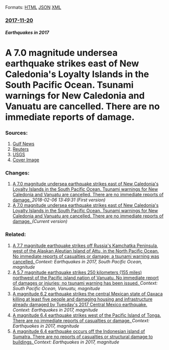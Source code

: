 
Formats: [HTML](/news/2017/11/20/a-7-0-magnitude-undersea-earthquake-strikes-east-of-new-caledonia-s-loyalty-islands-in-the-south-pacific-ocean-tsunami-warnings-for-new-cal.html)  [JSON](/news/2017/11/20/a-7-0-magnitude-undersea-earthquake-strikes-east-of-new-caledonia-s-loyalty-islands-in-the-south-pacific-ocean-tsunami-warnings-for-new-cal.json)  [XML](/news/2017/11/20/a-7-0-magnitude-undersea-earthquake-strikes-east-of-new-caledonia-s-loyalty-islands-in-the-south-pacific-ocean-tsunami-warnings-for-new-cal.xml)  

### [2017-11-20](/news/2017/11/20/index.md)

##### Earthquakes in 2017
# A 7.0 magnitude undersea earthquake strikes east of New Caledonia's Loyalty Islands in the South Pacific Ocean. Tsunami warnings for New Caledonia and Vanuatu are cancelled. There are no immediate reports of damage. 




### Sources:

1. [Gulf News](http://gulfnews.com/news/oceania/tsunami-warning-after-7-0-pacific-earthquake-1.2127205)
2. [Reuters](https://in.reuters.com/article/us-newcaledonia-quake/small-tsunamis-detected-in-new-caledonia-and-vanuatu-after-magnitude-7-undersea-quake-idINKBN1DJ0W0)
3. [USGS](https://earthquake.usgs.gov/earthquakes/eventpage/us2000brlf#executive)
3. [Cover Image](https://earthquake.usgs.gov/earthquakes/eventpage/images/logos/usgs-logo-facebook.jpg)

### Changes:

1. [A 7.0 magnitude undersea earthquake strikes east of New Caledonia's Loyalty Islands in the South Pacific Ocean. Tsunami warnings for New Caledonia and Vanuatu are cancelled. There are no immediate reports of damage. ](/news/2017/11/20/a-7-0-magnitude-undersea-earthquake-strikes-east-of-new-caledoniaas-loyalty-islands-in-the-south-pacific-ocean-tsunami-warnings-for-new-c.md) _2018-02-06 13:49:31 (First version)_
1. [A 7.0 magnitude undersea earthquake strikes east of New Caledonia's Loyalty Islands in the South Pacific Ocean. Tsunami warnings for New Caledonia and Vanuatu are cancelled. There are no immediate reports of damage. ](/news/2017/11/20/a-7-0-magnitude-undersea-earthquake-strikes-east-of-new-caledonia-s-loyalty-islands-in-the-south-pacific-ocean-tsunami-warnings-for-new-cal.md) _(Current version)_

### Related:

1. [A 7.7 magnitude earthquake strikes off Russia's Kamchatka Peninsula, west of the Alaskan Aleutian Island of Attu, in the North Pacific Ocean. No immediate reports of casualties or damage; a tsunami warning was cancelled. ](/news/2017/07/18/a-7-7-magnitude-earthquake-strikes-off-russia-s-kamchatka-peninsula-west-of-the-alaskan-aleutian-island-of-attu-in-the-north-pacific-ocean.md) _Context: Earthquakes in 2017, South Pacific Ocean, magnitude_
2. [A 5.7 magnitude earthquake strikes 250 kilometers (155 miles) northwest of the Pacific island nation of Vanuatu. No immediate report of damages or injuries; no tsunami warning has been issued. ](/news/2017/04/17/a-5-7-magnitude-earthquake-strikes-250-kilometers-155-miles-northwest-of-the-pacific-island-nation-of-vanuatu-no-immediate-report-of-dama.md) _Context: South Pacific Ocean, Vanuatu, magnitude_
3. [A magnitude 6.2 earthquake strikes the central Mexican state of Oaxaca killing at least five people and damaging housing and infrastructure already damaged by Tuesday's 2017 Central Mexico earthquake. ](/news/2017/09/23/a-magnitude-6-2-earthquake-strikes-the-central-mexican-state-of-oaxaca-killing-at-least-five-people-and-damaging-housing-and-infrastructure.md) _Context: Earthquakes in 2017, magnitude_
4. [A magnitude 6.4 earthquake strikes west of the Pacific Island of Tonga. There are no immediate reports of casualties or damage. ](/news/2017/08/19/a-magnitude-6-4-earthquake-strikes-west-of-the-pacific-island-of-tonga-there-are-no-immediate-reports-of-casualties-or-damage.md) _Context: Earthquakes in 2017, magnitude_
5. [A magnitude 6.4 earthquake occurs off the Indonesian island of Sumatra. There are no reports of casualties or structural damage to buildings. ](/news/2017/08/13/a-magnitude-6-4-earthquake-occurs-off-the-indonesian-island-of-sumatra-there-are-no-reports-of-casualties-or-structural-damage-to-buildings.md) _Context: Earthquakes in 2017, magnitude_
